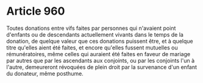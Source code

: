 # Article 960

Toutes donations entre vifs faites par personnes qui n'avaient point d'enfants ou de descendants actuellement vivants dans le temps de la donation, de quelque valeur que ces donations puissent être, et à quelque titre qu'elles aient été faites, et encore qu'elles fussent mutuelles ou rémunératoires, même celles qui auraient été faites en faveur de mariage par autres que par les ascendants aux conjoints, ou par les conjoints l'un à l'autre, demeureront révoquées de plein droit par la survenance d'un enfant du donateur, même posthume.